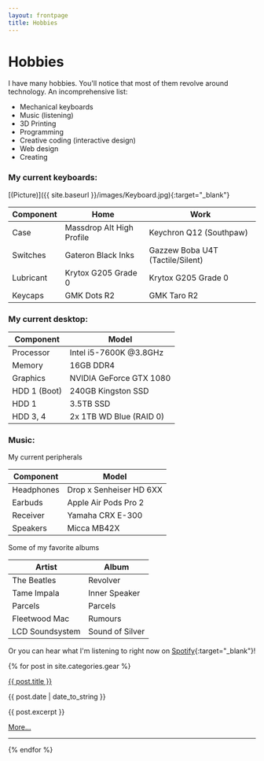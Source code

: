 ```yaml
---
layout: frontpage
title: Hobbies
---
```


# Hobbies

I have many hobbies. You'll notice that most of them revolve around technology.
An incomprehensive list:
- Mechanical keyboards
- Music (listening)
- 3D Printing
- Programming
- Creative coding (interactive design)
- Web design
- Creating

### My current keyboards:
[(Picture)]({{ site.baseurl }}/images/Keyboard.jpg){:target="_blank"}

| Component | Home                      | Work                             |
|-----------|---------------------------| ---------------------------------|
| Case      | Massdrop Alt High Profile | Keychron Q12 (Southpaw)          |
| Switches  | Gateron Black Inks        | Gazzew Boba U4T (Tactile/Silent) |
| Lubricant | Krytox G205 Grade 0       | Krytox G205 Grade 0              |
| Keycaps   | GMK Dots R2               | GMK Taro R2                      |


### My current desktop:

| Component    | Model                            |
|--------------|----------------------------------|
| Processor    | Intel i5-7600K @3.8GHz           |
| Memory       | 16GB DDR4                        |
| Graphics     | NVIDIA GeForce GTX 1080          |
| HDD 1 (Boot) | 240GB Kingston SSD               |
| HDD 1        | 3.5TB SSD                        |
| HDD 3, 4     | 2x 1TB WD Blue (RAID 0)          |

### Music:

My current peripherals

| Component  | Model                   |
|------------|-------------------------|
| Headphones | Drop x Senheiser HD 6XX |
| Earbuds    | Apple Air Pods Pro 2    |
| Receiver   | Yamaha CRX E-300        |
| Speakers   | Micca MB42X             |

Some of my favorite albums

| Artist          | Album           |
|-----------------|-----------------|
| The Beatles     | Revolver        |
| Tame Impala     | Inner Speaker   |
| Parcels         | Parcels         |
| Fleetwood Mac   | Rumours         |
| LCD Soundsystem | Sound of Silver |

<i class="fa-brands fa-spotify"></i> Or you can hear what I'm listening to right now on 
[Spotify](https://open.spotify.com/user/12187197787?si=6c2dbcb003764445){:target="_blank"}!

{% for post in site.categories.gear %}

<a href="{{ site.baseurl }}{{ post.url }}">{{ post.title }}</a>

{{ post.date | date_to_string }}

<p>{{ post.excerpt }}</p>

<p><a href="{{ site.baseurl }}{{ post.url }}">More...</a></p>

-----

{% endfor %}
